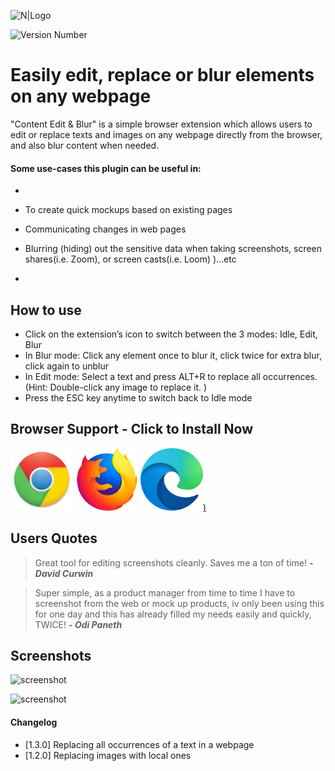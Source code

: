 ![N|Logo](https://i.ibb.co/c8mr09n/ceb.png)

![Version Number](https://dummyimage.com/100x50/fff/cccccc.png&text=v1.3.0)

# Easily edit, replace or blur elements on any webpage

"Content Edit & Blur" is a simple browser extension which allows users to edit or replace texts and images on any webpage directly from the browser, and also blur content when needed.

#### Some use-cases this plugin can be useful in:

-

- To create quick mockups based on existing pages
- Communicating changes in web pages
- Blurring (hiding) out the sensitive data when taking screenshots, screen shares(i.e. Zoom), or screen casts(i.e. Loom)</div>
)...etc

-

## How to use

- Click on the extension’s icon to switch between the 3 modes: Idle, Edit, Blur
- In Blur mode: Click any element once to blur it, click twice for extra blur, click again to unblur
- In Edit mode: Select a text and press ALT+R to replace all occurrences. (Hint: Double-click any image to replace it. )
- Press the ESC key anytime to switch back to Idle mode

## Browser Support - Click to Install Now

[![chrome](https://raw.githubusercontent.com/HasanAboShally/web-content-edit-and-blur--browser-extension/a288e8f298308019f73ca9b9c922e253cb836bb6/images/icons/100x100/chrome.png)](https://chrome.google.com/webstore/detail/content-edit-blur/adgnogkndmhcblbonkhgfbbngeghpboh)
[![firefox](https://raw.githubusercontent.com/HasanAboShally/web-content-edit-and-blur--browser-extension/a288e8f298308019f73ca9b9c922e253cb836bb6/images/icons/100x100/firefox.png)](https://addons.mozilla.org/en-US/firefox/addon/content-edit-blur)
[![edge](https://raw.githubusercontent.com/HasanAboShally/web-content-edit-and-blur--browser-extension/a288e8f298308019f73ca9b9c922e253cb836bb6/images/icons/100x100/edge.png))](https://microsoftedge.microsoft.com/addons/detail/content-edit-blur/chlpcaigaedflhkfgmhkpknlcchkeodl)

## Users Quotes

> Great tool for editing screenshots cleanly. Saves me a ton of time! **- _David Curwin_**

> Super simple, as a product manager from time to time I have to screenshot from the web or mock up products, iv only been using this for one day and this has already filled my needs easily and quickly, TWICE!  **- _Odi Paneth_**

## Screenshots

![screenshot](https://lh3.googleusercontent.com/AY_xComKKhyQSrXPy2TuCoA2z-5qS8pWv6-B07vjFsANqX9v2ztUGwC6JehoZTvCHLe0DQQEKw=w640-h400-e365-rj-sc0x00ffffff)

![screenshot](https://lh3.googleusercontent.com/y7p2KOtxZ0WOkwHxm-ovZ5y2fW5pCtz3hsPLorBODd-ZkG2Vt1MJcOa1McdnhpChazcQ0VqRyQ=w640-h400-e365-rj-sc0x00ffffff)

#### Changelog

- [1.3.0] Replacing all occurrences of a text in a webpage
- [1.2.0] Replacing images with local ones
